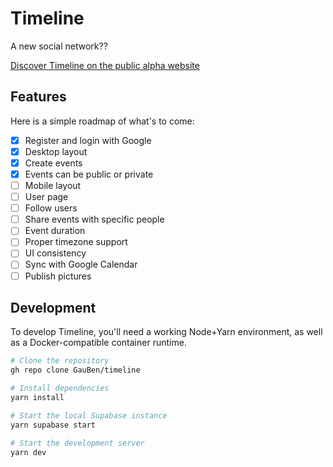 # Timeline

A new social network??

[Discover Timeline on the public alpha website](https://timeline-dev.vercel.app/auth)

## Features

Here is a simple roadmap of what's to come:

- [x] Register and login with Google
- [x] Desktop layout
- [x] Create events
- [x] Events can be public or private
- [ ] Mobile layout
- [ ] User page
- [ ] Follow users
- [ ] Share events with specific people
- [ ] Event duration
- [ ] Proper timezone support
- [ ] UI consistency
- [ ] Sync with Google Calendar
- [ ] Publish pictures

## Development

To develop Timeline, you'll need a working Node+Yarn environment, as well as a Docker-compatible container runtime.

```bash
# Clone the repository
gh repo clone GauBen/timeline

# Install dependencies
yarn install

# Start the local Supabase instance
yarn supabase start

# Start the development server
yarn dev
```
